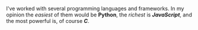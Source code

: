 I've worked with several programming languages and frameworks.
In my opinion the *easiest* of them would be **Python**,
the *richest* is **_JavaScript_**,
and the most powerful is, of course ***C***.
